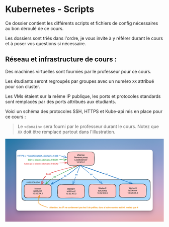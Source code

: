 # Kubernetes - Scripts

Ce dossier contient les différents scripts et fichiers de config nécessaires au bon déroulé de ce cours.

Les dossiers sont triés dans l'ordre, je vous invite à y référer durant le cours et à poser vos questions si nécessaire.

## Réseau et infrastructure de cours :

Des machines virtuelles sont fournies par le professeur pour ce cours.

Les étudiants seront regroupés par groupes avec un numéro `XX` attribué pour son cluster.

Les VMs étaient sur la même IP publique, les ports et protocoles standards sont remplacés par des ports attribués aux 
étudiants.

Voici un schéma des protocoles SSH, HTTPS et Kube-api mis en place pour ce cours :

> Le `<domain>` sera fourni par le professeur durant le cours.
> Notez que `XX` doit être remplacé partout dans l'illustration.

![diagram_port_forwarding.png](resources/diagram_port_forwarding.png)